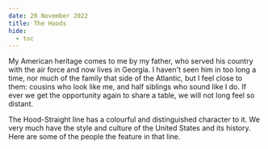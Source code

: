 ```yaml
---
date: 20 November 2022
title: The Hoods
hide:
  - toc
---
```


My American heritage comes to me by my father, who served his country with the air force and now lives in Georgia. I haven't seen him in too long a time, nor much of the family that side of the Atlantic, but I feel close to them: cousins who look like me, and half siblings who sound like I do. If ever we get the opportunity again to share a table, we will not long feel so distant.

The Hood-Straight line has a colourful and distinguished character to it. We very much have the style and culture of the United States and its history. Here are some of the people the feature in that line.